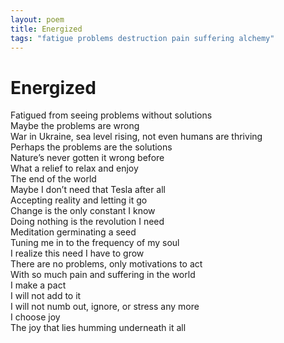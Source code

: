 ```yaml
---
layout: poem
title: Energized
tags: "fatigue problems destruction pain suffering alchemy"
---
```


# Energized

Fatigued from seeing problems without solutions  
Maybe the problems are wrong  
War in Ukraine, sea level rising, not even humans are thriving  
Perhaps the problems are the solutions  
Nature’s never gotten it wrong before  
What a relief to relax and enjoy  
The end of the world  
Maybe I don’t need that Tesla after all  
Accepting reality and letting it go  
Change is the only constant I know  
Doing nothing is the revolution I need  
Meditation germinating a seed  
Tuning me in to the frequency of my soul  
I realize this need I have to grow  
There are no problems, only motivations to act  
With so much pain and suffering in the world  
I make a pact  
I will not add to it  
I will not numb out, ignore, or stress any more  
I choose joy  
The joy that lies humming underneath it all  
